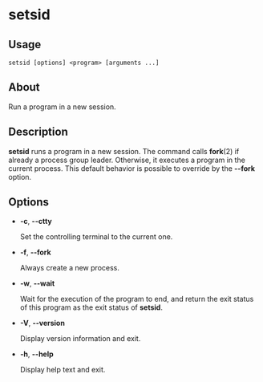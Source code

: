 # setsid

## Usage
```
setsid [options] <program> [arguments ...]
```

## About

Run a program in a new session.


## Description

**setsid** runs a program in a new session. The command calls **fork**(2) if already a process group leader. Otherwise, it executes a program in the current process. This default behavior is possible to override by the **--fork** option.

## Options

- **-c**, **--ctty**

    Set the controlling terminal to the current one.

- **-f**, **--fork**

    Always create a new process.

- **-w**, **--wait**

    Wait for the execution of the program to end, and return the exit status of this program as the exit status of **setsid**.

- **-V**, **--version**

    Display version information and exit.

- **-h**, **--help**

    Display help text and exit.
